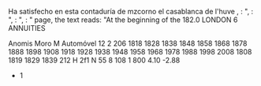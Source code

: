 Ha satisfecho en esta contaduría de mzcorno el casablanca de l'huve
, : ", : ", : ", : " page, the text reads: "At the beginning of the
182.0
LONDON 6
ANNUITIES

Anomis Moro M Automóvel 12 2 206 1818 1828 1838 1848 1858 1868 1878 1888 1898 1908 1918 1928 1938 1948 1958 1968 1978 1988 1998 2008 1808 1819 1829 1839 212 H 2f1 N 55 8 108 1 800 4.10 -2.88
+ 1
